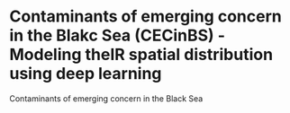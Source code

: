 # Contaminants of emerging concern in the Blakc Sea (CECinBS) - Modeling theIR spatial distribution using deep learning
Contaminants of emerging concern in the Black Sea
